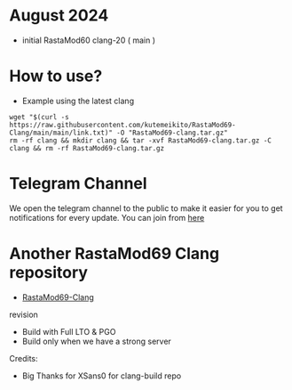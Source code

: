 # August 2024
* initial RastaMod60 clang-20 ( main )

# How to use?
* Example using the latest clang
```
wget "$(curl -s https://raw.githubusercontent.com/kutemeikito/RastaMod69-Clang/main/main/link.txt)" -O "RastaMod69-clang.tar.gz"
rm -rf clang && mkdir clang && tar -xvf RastaMod69-clang.tar.gz -C clang && rm -rf RastaMod69-clang.tar.gz
```

# Telegram Channel
We open the telegram channel to the public to make it easier for you to get notifications for every update.
You can join from [here](https://t.me/rastamod69Clang)

# Another RastaMod69 Clang repository
* [RastaMod69-Clang](https://gitlab.com/kutemeikito/RastaMod69-Clang.git)

revision
* Build with Full LTO & PGO
* Build only when we have a strong server

Credits:
- Big Thanks for XSans0 for clang-build repo